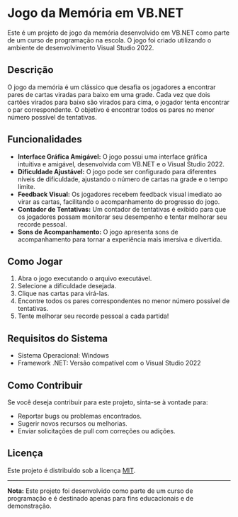 # Jogo da Memória em VB.NET

Este é um projeto de jogo da memória desenvolvido em VB.NET como parte de um curso de programação na escola. O jogo foi criado utilizando o ambiente de desenvolvimento Visual Studio 2022.

## Descrição

O jogo da memória é um clássico que desafia os jogadores a encontrar pares de cartas viradas para baixo em uma grade. Cada vez que dois cartões virados para baixo são virados para cima, o jogador tenta encontrar o par correspondente. O objetivo é encontrar todos os pares no menor número possível de tentativas.

## Funcionalidades

- **Interface Gráfica Amigável:** O jogo possui uma interface gráfica intuitiva e amigável, desenvolvida com VB.NET e o Visual Studio 2022.
- **Dificuldade Ajustável:** O jogo pode ser configurado para diferentes níveis de dificuldade, ajustando o número de cartas na grade e o tempo limite.
- **Feedback Visual:** Os jogadores recebem feedback visual imediato ao virar as cartas, facilitando o acompanhamento do progresso do jogo.
- **Contador de Tentativas:** Um contador de tentativas é exibido para que os jogadores possam monitorar seu desempenho e tentar melhorar seu recorde pessoal.
- **Sons de Acompanhamento:** O jogo apresenta sons de acompanhamento para tornar a experiência mais imersiva e divertida.

## Como Jogar

1. Abra o jogo executando o arquivo executável.
2. Selecione a dificuldade desejada.
3. Clique nas cartas para virá-las.
4. Encontre todos os pares correspondentes no menor número possível de tentativas.
5. Tente melhorar seu recorde pessoal a cada partida!

## Requisitos do Sistema

- Sistema Operacional: Windows
- Framework .NET: Versão compatível com o Visual Studio 2022

## Como Contribuir

Se você deseja contribuir para este projeto, sinta-se à vontade para:

- Reportar bugs ou problemas encontrados.
- Sugerir novos recursos ou melhorias.
- Enviar solicitações de pull com correções ou adições.

## Licença

Este projeto é distribuído sob a licença [MIT](LICENSE).

---

**Nota:** Este projeto foi desenvolvido como parte de um curso de programação e é destinado apenas para fins educacionais e de demonstração.
